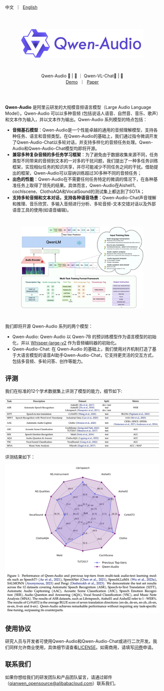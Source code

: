 <p align="left">
        中文</a>&nbsp ｜ &nbsp<a href="README.md">English</a>
</p>
<br><br>

<p align="center">
    <img src="assets/logo.png" width="400"/>
<p>
<br>

<p align="center">
        Qwen-Audio 🤖 | 🤗 ｜ Qwen-VL-Chat🤖 | 🤗 
<br>
&nbsp&nbsp<a href="https://modelscope.cn/studios/qwen/Qwen-VL-Chat-Demo/summary">Demo</a>&nbsp ｜ &nbsp<a href="https://arxiv.org/abs/2308.12966">Paper</a>&nbsp&nbsp
</p>
<br><br>

**Qwen-Audio** 是阿里云研发的大规模音频语言模型（Large Audio Language Model）。Qwen-Audio 可以以多种音频 (包括说话人语音、自然音、音乐、歌声）和文本作为输入，并以文本作为输出。Qwen-Audio 系列模型的特点包括：

- **音频基石模型**：Qwen-Audio是一个性能卓越的通用的音频理解模型，支持各种任务、语言和音频类型。在Qwen-Audio的基础上，我们通过指令微调开发了Qwen-Audio-Chat以多轮对话，并支持多样化的音频任务处理。Qwen-Audio和Qwen-Audio-Chat模型均即将开源。
- **兼容多种复杂音频的多任务学习框架**：为了避免由于数据收集来源不同，任务类型不同带来的音频到文本的一对多的干扰问题，我们提出了一种多任务训练框架，实现相似任务的知识共享，并尽可能减少不同任务之间的干扰。借助提出的框架，Qwen-Audio可以容纳训练超过30多种不同的音频任务；
- **出色的性能**：Qwen-Audio在不需要任何任务特定的微调的情况下，在各种基准任务上取得了领先的结果。具体而言，Qwen-Audio在Aishell1、cochlscene、ClothoAQA和VocalSound的测试集上都达到了SOTA；
- **支持多轮音频和文本对话，支持各种语音场景**：Qwen-Audio-Chat声音理解和推理、音乐欣赏、多输入音频进行分析、多轮音频-文本交错对话以及外部语音工具的使用(如语音编辑)。

<br>
<p align="center">
    <img src="assets/framework.png" width="400"/>
<p>
<br>


我们即将开源 Qwen-Audio 系列的两个模型：

- Qwen-Audio: Qwen-Audio 以 Qwen-7B 的预训练模型作为语言模型的初始化，并以 [Whisper-large-v2](https://github.com/openai/whisper) 作为音频编码器的初始化。
- Qwen-Audio-Chat: 在 Qwen-Audio 的基础上，我们使用对齐机制打造了基于大语言模型的语音AI助手Qwen-Audio-Chat，它支持更灵活的交互方式，包括多音频、多轮问答、创作等能力。
  <br>


## 评测
我们在标准的12个学术数据集上评测了模型的能力，细节如下:

<p align="center">
    <img src="assets/evaluation.png" width="800"/>
<p>

评测结果如下：
<p align="center">
    <img src="assets/radar.png" width="800"/>
<p>


## 使用协议

研究人员与开发者可使用Qwen-Audio和Qwen-Audio-Chat或进行二次开发。我们同样允许商业使用，具体细节请查看[LICENSE](LICENSE)。如需商用，请填写[问卷](https://dashscope.console.aliyun.com/openModelApply/qianwen)申请。
<br>


## 联系我们

如果你想给我们的研发团队和产品团队留言，请通过邮件（qianwen_opensource@alibabacloud.com）联系我们。

